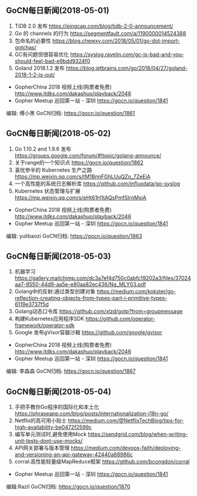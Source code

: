 ## GoCN每日新闻(2018-05-01)

1. TiDB 2.0 发布 https://pingcap.com/blog/tidb-2-0-announcement/
2. Go 的 channels 的行为 https://segmentfault.com/a/1190000014524388
3. 包命名的必要性 https://blog.chewxy.com/2018/05/01/go-dot-import-gotchas/
4. GC有问题但很容易优化 https://syslog.ravelin.com/gc-is-bad-and-you-should-feel-bad-e9bdd9324f0
5. Goland  2018.1.2 发布 https://blog.jetbrains.com/go/2018/04/27/goland-2018-1-2-is-out/

* GopherChina 2018 视频上线(购票者免费) http://www.itdks.com/dakashuo/playback/2046
* Gopher Meetup 巡回第一站 - 深圳  https://gocn.io/question/1841

编辑: 傅小黑
GoCN归档: https://gocn.io/question/1861

## GoCN每日新闻(2018-05-02)

1. Go 1.10.2 and 1.9.6 发布 https://groups.google.com/forum/#!topic/golang-announce/
2. 关于range的一个知识点 https://gocn.io/question/1862
3. 喜忧参半的 Kubernetes 生产之路 https://mp.weixin.qq.com/s/tM1BnnFGhLUuQZo_7ZeEiA
4. 一个高性能的系统日志解析库 https://github.com/influxdata/go-syslog
5. Kubernetes 状态管理与扩展 https://mp.weixin.qq.com/s/eHt61H1tAQsPmfSlrnMsjA

- GopherChina 2018 视频上线(购票者免费) http://www.itdks.com/dakashuo/playback/2046
- Gopher Meetup 巡回第一站 - 深圳 https://gocn.io/question/1841

编辑: yulibaozi
GoCN归档: https://gocn.io/question/1863

## GoCN每日新闻(2018-05-03)

1. 机器学习 https://gallery.mailchimp.com/dc3a7ef4d750c0abfc19202a3/files/37024aa7-8550-44d9-aa5e-e80aa82ec436/Ng_MLY03.pdf
2. Golang中的反射:通过类型创建对象 https://medium.com/kokster/go-reflection-creating-objects-from-types-part-i-primitive-types-6119e3737f5d
3. Golang动态口令库 https://github.com/xlzd/gotp?from=groupmessage
4. 构建Kubernetes应用程序SDK https://github.com/operator-framework/operator-sdk
5. Google 发布gVisor容器沙箱 https://github.com/google/gvisor

- GopherChina 2018 视频上线(购票者免费) http://www.itdks.com/dakashuo/playback/2046
- Gopher Meetup 巡回第一站 - 深圳 https://gocn.io/question/1841

编辑: 李森森
GoCN归档: https://gocn.io/question/1867

## GoCN每日新闻(2018-05-04)

1. 手把手教你Go程序的国际化和本土化 https://phraseapp.com/blog/posts/internationalization-i18n-go/
2. Netflix的高可用小贴士 https://medium.com/@NetflixTechBlog/tips-for-high-availability-be0472f2599c
3. 编写单元测试时,避免使用Mock https://sendgrid.com/blog/when-writing-unit-tests-dont-use-mocks/
4. API网关部署与版本管理 https://medium.com/devops-faith/deploying-and-versioning-an-api-gateway-42440a88986c
5. corral:高性能轻量级MapReduce框架 https://github.com/bcongdon/corral

* Gopher Meetup 巡回第一站 - 深圳  https://gocn.io/question/1841

编辑:Razil
GoCN归档: https://gocn.io/question/1870
